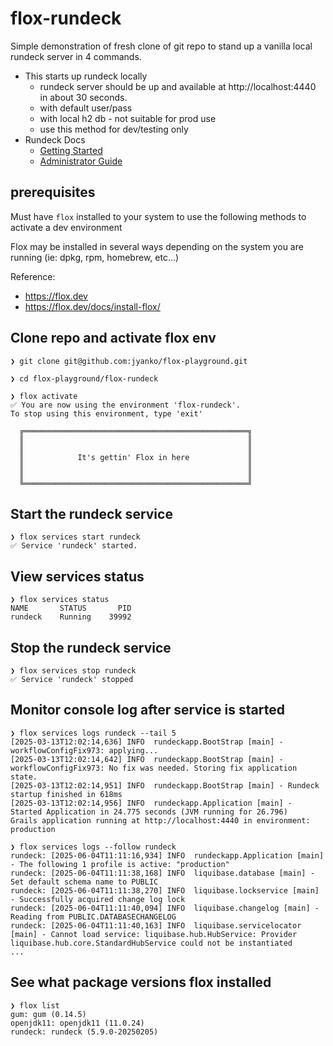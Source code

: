 # flox-rundeck

Simple demonstration of fresh clone of git repo to stand up a vanilla local rundeck server in 4 commands. 

- This starts up rundeck locally
  - rundeck server should be up and available at http://localhost:4440 in about 30 seconds.
  - with default user/pass
  - with local h2 db - not suitable for prod use
  - use this method for dev/testing only
- Rundeck Docs
  - [Getting Started](https://docs.rundeck.com/docs/learning/getting-started)
  - [Administrator Guide](https://docs.rundeck.com/docs/administration)

## prerequisites 
Must have `flox` installed to your system to use the following methods to activate a dev environment

Flox may be installed in several ways depending on the system you are running (ie: dpkg, rpm, homebrew, etc...)

Reference:
- https://flox.dev
- https://flox.dev/docs/install-flox/
  



## Clone repo and activate flox env
```
❯ git clone git@github.com:jyanko/flox-playground.git

❯ cd flox-playground/flox-rundeck
  
❯ flox activate
✅ You are now using the environment 'flox-rundeck'.
To stop using this environment, type 'exit'

  ╔══════════════════════════════════════════════════╗
  ║                                                  ║
  ║                                                  ║
  ║            It's gettin' Flox in here             ║
  ║                                                  ║
  ║                                                  ║
  ╚══════════════════════════════════════════════════╝
```

## Start the rundeck service
```
❯ flox services start rundeck
✅ Service 'rundeck' started.

```

## View services status
```
❯ flox services status
NAME       STATUS       PID
rundeck    Running    39992
```

## Stop the rundeck service
```
❯ flox services stop rundeck
✅ Service 'rundeck' stopped

```

## Monitor console log after service is started
```
❯ flox services logs rundeck --tail 5
[2025-03-13T12:02:14,636] INFO  rundeckapp.BootStrap [main] - workflowConfigFix973: applying...
[2025-03-13T12:02:14,642] INFO  rundeckapp.BootStrap [main] - workflowConfigFix973: No fix was needed. Storing fix application state.
[2025-03-13T12:02:14,951] INFO  rundeckapp.BootStrap [main] - Rundeck startup finished in 618ms
[2025-03-13T12:02:14,956] INFO  rundeckapp.Application [main] - Started Application in 24.775 seconds (JVM running for 26.796)
Grails application running at http://localhost:4440 in environment: production

❯ flox services logs --follow rundeck
rundeck: [2025-06-04T11:11:16,934] INFO  rundeckapp.Application [main] - The following 1 profile is active: "production"
rundeck: [2025-06-04T11:11:38,168] INFO  liquibase.database [main] - Set default schema name to PUBLIC
rundeck: [2025-06-04T11:11:38,270] INFO  liquibase.lockservice [main] - Successfully acquired change log lock
rundeck: [2025-06-04T11:11:40,094] INFO  liquibase.changelog [main] - Reading from PUBLIC.DATABASECHANGELOG
rundeck: [2025-06-04T11:11:40,163] INFO  liquibase.servicelocator [main] - Cannot load service: liquibase.hub.HubService: Provider liquibase.hub.core.StandardHubService could not be instantiated
...
```
## See what package versions flox installed
```
❯ flox list
gum: gum (0.14.5)
openjdk11: openjdk11 (11.0.24)
rundeck: rundeck (5.9.0-20250205)
```


